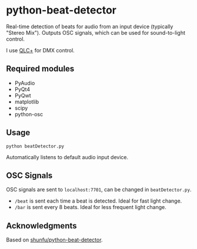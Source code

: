 # python-beat-detector

Real-time detection of beats for audio from an input device (typically "Stereo Mix"). Outputs OSC signals, which can be
used for sound-to-light control.

I use [QLC+](https://github.com/mcallegari/qlcplus) for DMX control.

## Required modules

- PyAudio
- PyQt4
- PyQwt
- matplotlib
- scipy
- python-osc

## Usage

`python beatDetector.py`

Automatically listens to default audio input device.

## OSC Signals

OSC signals are sent to `localhost:7701`, can be changed in `beatDetector.py`.

- `/beat` is sent each time a beat is detected. Ideal for fast light change.
- `/bar` is sent every 8 beats. Ideal for less frequent light change.

## Acknowledgments

Based on [shunfu/python-beat-detector](https://github.com/shunfu/python-beat-detector).